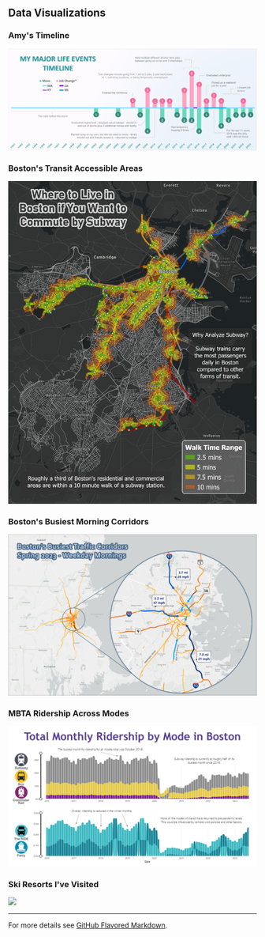<!-- ## This can be your internal website page / project page

**Project description:** Lorem ipsum dolor sit amet, consectetur adipiscing elit, sed do eiusmod tempor incididunt ut labore et dolore magna aliqua. Ut enim ad minim veniam, quis nostrud exercitation ullamco laboris nisi ut aliquip ex ea commodo consequat. Duis aute irure dolor in reprehenderit in voluptate velit esse cillum dolore eu fugiat nulla pariatur. Excepteur sint occaecat cupidatat non proident, sunt in culpa qui officia deserunt mollit anim id est laborum.

### 1. Suggest hypotheses about the causes of observed phenomena

Sed ut perspiciatis unde omnis iste natus error sit voluptatem accusantium doloremque laudantium, totam rem aperiam, eaque ipsa quae ab illo inventore veritatis et quasi architecto beatae vitae dicta sunt explicabo. 

```javascript
if (isAwesome){
  return true
}
```

### 2. Assess assumptions on which statistical inference will be based

```javascript
if (isAwesome){
  return true
}
```

### 3. Support the selection of appropriate statistical tools and techniques

<img src="images/dummy_thumbnail.jpg?raw=true"/>

### 4. Provide a basis for further data collection through surveys or experiments

Sed ut perspiciatis unde omnis iste natus error sit voluptatem accusantium doloremque laudantium, totam rem aperiam, eaque ipsa quae ab illo inventore veritatis et quasi architecto beatae vitae dicta sunt explicabo.  -->

## Data Visualizations

### Amy's Timeline
<img src="images/amys_timeline.png?raw=true"/>

### Boston's Transit Accessible Areas
<img src="images/Commute_Proj3_v4.png?raw=true"/>

### Boston's Busiest Morning Corridors
<img src="images/BostonsCorridors_Proj3.png?raw=true"/>

### MBTA Ridership Across Modes
<img src="images/MBTARidership_Proj3.png?raw=true"/>

### Ski Resorts I've Visited
<img src="images/MySkiResorts.png?raw=true"/>

---

For more details see [GitHub Flavored Markdown](https://guides.github.com/features/mastering-markdown/).
